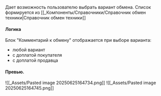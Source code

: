 Дает возможность пользователю выбрать вариант обмена.
Список формируется из [[_Компоненты/Справочники/Справочник обмен техники|Справочник обмен техники]]

#### Логика
Блок "Комментарий к обмену" отображается при выборе варианта:
- любой вариант
- с доплатой покупателя
- с доплатой продавца
#### Превью.
![[_Assets/Pasted image 20250625164734.png]]
![[_Assets/Pasted image 20250625164745.png]]